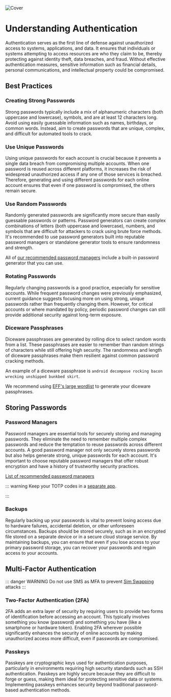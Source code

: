 ![Cover](/assets/covers/authentication.png)

# Understanding Authentication

Authentication serves as the first line of defense against unauthorized access to systems, applications, and data. It ensures that individuals or systems attempting to access resources are who they claim to be, thereby protecting against identity theft, data breaches, and fraud. Without effective authentication measures, sensitive information such as financial details, personal communications, and intellectual property could be compromised.

## Best Practices

### Creating Strong Passwords

Strong passwords typically include a mix of alphanumeric characters (both uppercase and lowercase), symbols, and are at least 12 characters long. Avoid using easily guessable information such as names, birthdays, or common words. Instead, aim to create passwords that are unique, complex, and difficult for automated tools to crack.

### Use Unique Passwords

Using unique passwords for each account is crucial because it prevents a single data breach from compromising multiple accounts. When one password is reused across different platforms, it increases the risk of widespread unauthorized access if any one of those services is breached. Therefore, generating and using different passwords for each online account ensures that even if one password is compromised, the others remain secure.

### Use Random Passwords

Randomly generated passwords are significantly more secure than easily guessable passwords or patterns. Password generators can create complex combinations of letters (both uppercase and lowercase), numbers, and symbols that are difficult for attackers to crack using brute force methods. It's recommended to use password generators built into reputable password managers or standalone generator tools to ensure randomness and strength.

All of [our recommended password managers](/recommendations/software/password-managers) include a built-in password generator that you can use.

### Rotating Passwords

Regularly changing passwords is a good practice, especially for sensitive accounts. While frequent password changes were previously emphasized, current guidance suggests focusing more on using strong, unique passwords rather than frequently changing them. However, for critical accounts or where mandated by policy, periodic password changes can still provide additional security against long-term exposure.

### Diceware Passphrases

Diceware passphrases are generated by rolling dice to select random words from a list. These passphrases are easier to remember than random strings of characters while still offering high security. The randomness and length of diceware passphrases make them resilient against common password cracking methods.

An example of a diceware passphrase is `android decompose rocking bacon wrecking unshipped bunkbed skirt`.

We recommend using [EFF's large wordlist](https://www.eff.org/files/2016/07/18/eff_large_wordlist.txt) to generate your diceware passphrases.

## Storing Passwords

### Password Managers

Password managers are essential tools for securely storing and managing passwords. They eliminate the need to remember multiple complex passwords and reduce the temptation to reuse passwords across different accounts. A good password manager not only securely stores passwords but also helps generate strong, unique passwords for each account. It's important to choose reputable password managers that offer robust encryption and have a history of trustworthy security practices.

[List of recommended password managers](/recommendations/software/password-managers)

::: warning Keep your TOTP codes in a [separate app](/recommendations/software/multi-factor-authentication).
<p></p>
:::

### Backups

Regularly backing up your passwords is vital to prevent losing access due to hardware failures, accidental deletion, or other unforeseen circumstances. Backups should be stored securely, such as in an encrypted file stored on a separate device or in a secure cloud storage service. By maintaining backups, you can ensure that even if you lose access to your primary password storage, you can recover your passwords and regain access to your accounts.

## Multi-Factor Authentication
::: danger WARNING
Do not use SMS as MFA to prevent [Sim Swapping](https://wikiless.tiekoetter.com/wiki/SIM_swap_scam?lang=en) attacks
:::

### Two-Factor Authentication (2FA)

2FA adds an extra layer of security by requiring users to provide two forms of identification before accessing an account. This typically involves something you know (password) and something you have (like a smartphone or hardware token). Enabling 2FA wherever possible significantly enhances the security of online accounts by making unauthorized access more difficult, even if passwords are compromised.

### Passkeys

Passkeys are cryptographic keys used for authentication purposes, particularly in environments requiring high security standards such as SSH authentication. Passkeys are highly secure because they are difficult to forge or guess, making them ideal for protecting sensitive data or systems. Implementing passkeys enhances security beyond traditional password-based authentication methods.